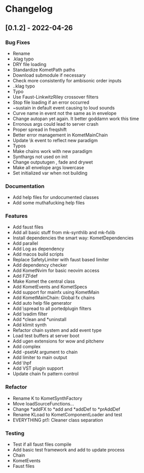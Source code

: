 # Changelog
## [0.1.2] - 2022-04-26

### Bug Fixes

- Rename
- .klag typo
- DRY file loading
- Standardize KometPath paths
- Download submodule if necessary
- Check more consistently for ambisonic order inputs
- ..klag typo
- Typo
- Use Faust-LinkwitzRiley crossover filters
- Stop file loading if an error occurred
- ~sustain in default event causing to loud sounds
- Curve name in event not the same as in envelope
- Change autopan yet again. It better goddamn work this time
- Erronous args could lead to server crash
- Proper spread in freqshift
- Better error management in KometMainChain
- Update \k event to reflect new paradigm
- Typos
- Make chains work with new paradigm
- Synthargs not used on init
- Change outputugen , fade and drywet
- Make all envelope args lowercase
- Set initialized var when not building

### Documentation

- Add help files for undocumented classes
- Add some muthafucking help files

### Features

- Add faust files
- Add all basic stuff from mk-synthlib and mk-fxlib
- Install dependencies the smart way: KometDependencies
- Add parallel
- Add Log as dependency
- Add macos build scripts
- Replace SafetyLimiter with faust based limiter
- Add dependency checker
- Add KometNvim for basic neovim access
- Add FZFdef
- Make Komet the central class
- Add KometEvents and KometSpecs
- Add support for mainfx using KometMain
- Add KometMainChain: Global fx chains
- Add auto help file generator
- Add \spread to all portedplugin filters
- Add \vadim filter
- Add *clean and *uninstall
- Add klimit synth
- Refactor chain system and add event type
- Load test buffers at server boot
- Add ugen extensions for wow and pitchenv
- Add complex
- Add -psetAt argument to chain
- Add limiter to main output
- Add \hpf
- Add VST plugin support
- Update chain fx pattern control

### Refactor

- Rename K to KometSynthFactory
- Move loadSourceFunctions...
- Change *addFX to *add and *addDef to *prAddDef
- Rename KLoad to KometComponentLoader and test
- EVERYTHING pt1: Cleaner class separation

### Testing

- Test if all faust files compile
- Add basic test framework and add to update process
- Chain
- KometEvents
- Faust files

<!-- generated by git-cliff -->
